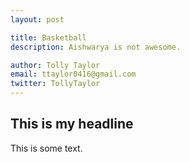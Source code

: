 ```yaml
---
layout: post

title: Basketball
description: Aishwarya is not awesome.

author: Tolly Taylor
email: ttaylor0416@gmail.com
twitter: TollyTaylor
---
```


## This is my headline

This is some text.
